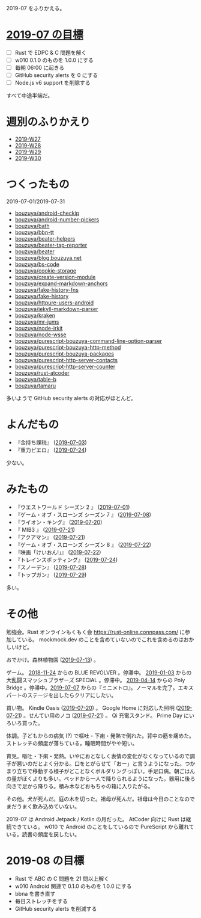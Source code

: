 2019-07 をふりかえる。

# [2019-07 の目標][2019-06-30]

- [ ] Rust で EDPC & C 問題を解く
- [ ] w010 0.1.0 のものを 1.0.0 にする
- [ ] 毎朝 06:00 に起きる
- [ ] GitHub security alerts を 0 にする
- [ ] Node.js v6 support を削除する

すべて中途半端だ。

# 週別のふりかえり

- [2019-W27][2019-07-07]
- [2019-W28][2019-07-14]
- [2019-W29][2019-07-21]
- [2019-W30][2019-07-28]

# つくったもの

2019-07-01/2019-07-31

- [bouzuya/android-checkip][]
- [bouzuya/android-number-pickers][]
- [bouzuya/bath][]
- [bouzuya/bbn-tt][]
- [bouzuya/beater-helpers][]
- [bouzuya/beater-tap-reporter][]
- [bouzuya/beater][]
- [bouzuya/blog.bouzuya.net][]
- [bouzuya/bs-code][]
- [bouzuya/cookie-storage][]
- [bouzuya/create-version-module][]
- [bouzuya/expand-markdown-anchors][]
- [bouzuya/fake-history-fns][]
- [bouzuya/fake-history][]
- [bouzuya/httpure-users-android][]
- [bouzuya/jekyll-markdown-parser][]
- [bouzuya/kraken][]
- [bouzuya/mr-jums][]
- [bouzuya/node-irkit][]
- [bouzuya/node-wsse][]
- [bouzuya/purescript-bouzuya-command-line-option-parser][]
- [bouzuya/purescript-bouzuya-http-method][]
- [bouzuya/purescript-bouzuya-packages][]
- [bouzuya/purescript-http-server-contacts][]
- [bouzuya/purescript-http-server-counter][]
- [bouzuya/rust-atcoder][]
- [bouzuya/table-b][]
- [bouzuya/tamaru][]

多いようで GitHub security alerts の対応がほとんど。

# よんだもの

- 『金持ち課税』 ([2019-07-03][])
- 『重力ピエロ』 ([2019-07-24][])

少ない。

# みたもの

- 『ウエストワールド シーズン 2 』 ([2019-07-01][])
- 『ゲーム・オブ・スローンズ シーズン 7 』 ([2019-07-08][])
- 『ライオン・キング』 ([2019-07-20][])
- 『 MIB3 』 ([2019-07-21][])
- 『アクアマン』 ([2019-07-21][])
- 『ゲーム・オブ・スローンズ シーズン 8 』 ([2019-07-22][])
- 『映画「けいおん!」』 ([2019-07-22][])
- 『トレインスポッティング』 ([2019-07-24][])
- 『スノーデン』 ([2019-07-28][])
- 『トップガン』 ([2019-07-29][])

多い。

# その他

勉強会。Rust オンラインもくもく会 https://rust-online.connpass.com/ に参加している。 mockmock.dev のことを含めていないのでこれを含めるのはおかしいけど。

おでかけ。森林植物園 ([2019-07-13][]) 。

ゲーム。 [2018-11-24][] からの BLUE REVOLVER 。停滞中。 [2019-01-03][] からの大乱闘スマッシュブラザーズ SPECIAL 。停滞中。 [2019-04-14][] からの Poly Bridge 。停滞中。[2019-07-07][] からの『ミニメトロ』。ノーマルを完了。エキスパートのステージを出したらクリアにしたい。

買い物。 Kindle Oasis ([2019-07-20][]) 。 Google Home に対応した照明 ([2019-07-21][]) 。せんてい用のノコ ([2019-07-21][]) 。 Qi 充電スタンド。 Prime Day にいろいろ買った。

体調。子どもからの病気 (?) で嘔吐・下痢・発熱で倒れた。背中の筋を痛めた。ストレッチの頻度が落ちている。睡眠時間がやや短い。

育児。嘔吐・下痢・発熱。いやにおとなしく表情の変化がなくなっているので調子が悪いのだとよく分かる。口をとがらせて「おー」と言うようになった。つかまり立ちで移動する様子がどことなくボルダリングっぽい。手足口病。朝ごはんの量がぼくよりも多い。ベッドから一人で降りられるようになった。器用に後ろ向きで足から降りる。積み木などおもちゃの箱に入りたがる。

その他。犬が死んだ。庭の木を切った。祖母が死んだ。祖母は今日のことなのでまだうまく飲み込めていない。

2019-07 は Android Jetpack / Kotlin の月だった。 AtCoder 向けに Rust は継続できている。 w010 で Android のことをしているので PureScript から離れている。読書の頻度を戻したい。

# 2019-08 の目標

- Rust で ABC の C 問題を 21 問以上解く
- w010 Android 関連で 0.1.0 のものを 1.0.0 にする
- bbna を書き直す
- 毎日ストレッチをする
- GitHub security alerts を削減する

[2018-11-24]: https://blog.bouzuya.net/2018/11/24/
[2019-01-03]: https://blog.bouzuya.net/2019/01/03/
[2019-04-14]: https://blog.bouzuya.net/2019/04/14/
[2019-06-30]: https://blog.bouzuya.net/2019/06/30/
[2019-07-01]: https://blog.bouzuya.net/2019/07/01/
[2019-07-03]: https://blog.bouzuya.net/2019/07/03/
[2019-07-07]: https://blog.bouzuya.net/2019/07/07/
[2019-07-08]: https://blog.bouzuya.net/2019/07/08/
[2019-07-13]: https://blog.bouzuya.net/2019/07/13/
[2019-07-14]: https://blog.bouzuya.net/2019/07/14/
[2019-07-20]: https://blog.bouzuya.net/2019/07/20/
[2019-07-21]: https://blog.bouzuya.net/2019/07/21/
[2019-07-22]: https://blog.bouzuya.net/2019/07/22/
[2019-07-24]: https://blog.bouzuya.net/2019/07/24/
[2019-07-28]: https://blog.bouzuya.net/2019/07/28/
[2019-07-29]: https://blog.bouzuya.net/2019/07/29/
[bouzuya/android-checkip]: https://github.com/bouzuya/android-checkip
[bouzuya/android-number-pickers]: https://github.com/bouzuya/android-number-pickers
[bouzuya/bath]: https://github.com/bouzuya/bath
[bouzuya/bbn-tt]: https://github.com/bouzuya/bbn-tt
[bouzuya/beater-helpers]: https://github.com/bouzuya/beater-helpers
[bouzuya/beater-tap-reporter]: https://github.com/bouzuya/beater-tap-reporter
[bouzuya/beater]: https://github.com/bouzuya/beater
[bouzuya/blog.bouzuya.net]: https://github.com/bouzuya/blog.bouzuya.net
[bouzuya/bs-code]: https://github.com/bouzuya/bs-code
[bouzuya/cookie-storage]: https://github.com/bouzuya/cookie-storage
[bouzuya/create-version-module]: https://github.com/bouzuya/create-version-module
[bouzuya/expand-markdown-anchors]: https://github.com/bouzuya/expand-markdown-anchors
[bouzuya/fake-history-fns]: https://github.com/bouzuya/fake-history-fns
[bouzuya/fake-history]: https://github.com/bouzuya/fake-history
[bouzuya/httpure-users-android]: https://github.com/bouzuya/httpure-users-android
[bouzuya/jekyll-markdown-parser]: https://github.com/bouzuya/jekyll-markdown-parser
[bouzuya/kraken]: https://github.com/bouzuya/kraken
[bouzuya/mr-jums]: https://github.com/bouzuya/mr-jums
[bouzuya/node-irkit]: https://github.com/bouzuya/node-irkit
[bouzuya/node-wsse]: https://github.com/bouzuya/node-wsse
[bouzuya/purescript-bouzuya-command-line-option-parser]: https://github.com/bouzuya/purescript-bouzuya-command-line-option-parser
[bouzuya/purescript-bouzuya-http-method]: https://github.com/bouzuya/purescript-bouzuya-http-method
[bouzuya/purescript-bouzuya-packages]: https://github.com/bouzuya/purescript-bouzuya-packages
[bouzuya/purescript-http-server-contacts]: https://github.com/bouzuya/purescript-http-server-contacts
[bouzuya/purescript-http-server-counter]: https://github.com/bouzuya/purescript-http-server-counter
[bouzuya/rust-atcoder]: https://github.com/bouzuya/rust-atcoder
[bouzuya/table-b]: https://github.com/bouzuya/table-b
[bouzuya/tamaru]: https://github.com/bouzuya/tamaru
